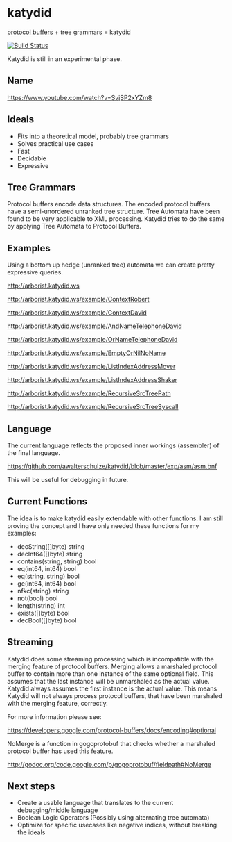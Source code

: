 katydid
=======

[protocol buffers](http://code.google.com/p/protobuf/) + tree grammars = katydid

[![Build Status](https://drone.io/github.com/awalterschulze/katydid/status.png)](https://drone.io/github.com/awalterschulze/katydid/latest)

Katydid is still in an experimental phase.

Name
----

https://www.youtube.com/watch?v=SvjSP2xYZm8

Ideals
------

 - Fits into a theoretical model, probably tree grammars
 - Solves practical use cases
 - Fast
 - Decidable
 - Expressive 

Tree Grammars
-------------

Protocol buffers encode data structures.
The encoded protocol buffers have a semi-unordered unranked tree structure.
Tree Automata have been found to be very applicable to XML processing.
Katydid tries to do the same by applying Tree Automata to Protocol Buffers.

Examples
--------

Using a bottom up hedge (unranked tree) automata we can create pretty expressive queries.

http://arborist.katydid.ws

http://arborist.katydid.ws/example/ContextRobert

http://arborist.katydid.ws/example/ContextDavid

http://arborist.katydid.ws/example/AndNameTelephoneDavid

http://arborist.katydid.ws/example/OrNameTelephoneDavid

http://arborist.katydid.ws/example/EmptyOrNilNoName

http://arborist.katydid.ws/example/ListIndexAddressMover

http://arborist.katydid.ws/example/ListIndexAddressShaker

http://arborist.katydid.ws/example/RecursiveSrcTreePath

http://arborist.katydid.ws/example/RecursiveSrcTreeSyscall

Language
--------

The current language reflects the proposed inner workings (assembler) of the final language.

https://github.com/awalterschulze/katydid/blob/master/exp/asm/asm.bnf

This will be useful for debugging in future.

Current Functions
-----------------

The idea is to make katydid easily extendable with other functions.
I am still proving the concept and I have only needed these functions for my examples:

 - decString([]byte) string
 - decInt64([]byte) string
 - contains(string, string) bool
 - eq(int64, int64) bool
 - eq(string, string) bool
 - ge(int64, int64) bool
 - nfkc(string) string
 - not(bool) bool
 - length(string) int
 - exists([]byte) bool
 - decBool([]byte) bool


Streaming
---------

Katydid does some streaming processing which is incompatible with the merging feature of protocol buffers.
Merging allows a marshaled protocol buffer to contain more than one instance of the same optional field.
This assumes that the last instance will be unmarshaled as the actual value.
Katydid always assumes the first instance is the actual value.
This means Katydid will not always process protocol buffers, that have been marshaled with the merging feature, correctly.

For more information please see:

https://developers.google.com/protocol-buffers/docs/encoding#optional

NoMerge is a function in gogoprotobuf that checks whether a marshaled protocol buffer has used this feature.

http://godoc.org/code.google.com/p/gogoprotobuf/fieldpath#NoMerge


Next steps
----------

 - Create a usable language that translates to the current debugging/middle language
 - Boolean Logic Operators (Possibly using alternating tree automata)
 - Optimize for specific usecases like negative indices, without breaking the ideals
